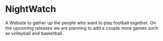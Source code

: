 # NightWatch
A Website to gather up the people who want to play football together.
On the upcoming releases we are planning to add a couple more games such as volleyball and basketball.
